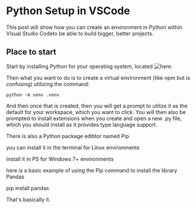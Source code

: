# Python Setup in VSCode

This post will show how you can create an environment in Python within Visual Studio Codeto be able to build bigger, better projects.

## Place to start

Start by installing Python for your operating system, located ![here](https://python.org/download).

Then what you want to do is to create a virtual environment (like npm but is confusing) utilizing the command:

``python -m venv .venv``

And then once that is created, then you will get a prompt to utilize it as the default for your workspace, which you want to click. You will then also be prompted to install extensions when you create and open a new .py file, which you should install as it provides type language support.

There is also a Python package edititor named Pip

you can install it in the terminal for Linux environments 

Install it in PS for Windows 7+ environments 

here is a basic example of using the Pip command to install the library Pandas

pip install pandas

That's basically it.

